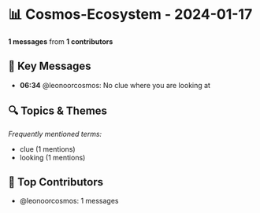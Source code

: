# 📊 Cosmos-Ecosystem - 2024-01-17
**1 messages** from **1 contributors**

## 💬 Key Messages
- **06:34** @leonoorcosmos: No clue where you are looking at

## 🔍 Topics & Themes
*Frequently mentioned terms:*
- clue (1 mentions)
- looking (1 mentions)

## 👥 Top Contributors
- @leonoorcosmos: 1 messages